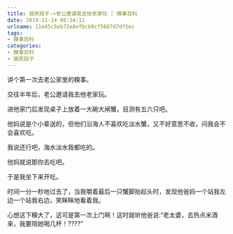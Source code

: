 ```yaml
---
title: 搞笑段子->老公邀请我去他老家玩 | 糗事百科
date: 2019-11-14 06:34:11
urlname: 11e45c5eb72e8efbcb9cf5687d7df5ec
tags: 
- 糗事百科
categories:
- 糗事百科
- 搞笑段子
---
```

讲个第一次去老公家里的糗事。

交往半年后，老公邀请我去他老家玩。

进他家门后发现桌子上放着一大碗大闸蟹，目测有五六只吧。

他妈说是个小辈送的，但他们沿海人不喜欢吃淡水蟹，又不好意思不收，问我会不会喜欢吃。

我说还行吧，海水淡水我都吃的。

他妈就说那你去吃吧。

于是我坐下来开吃。

时间一分一秒地过去了，当我嚼着最后一只蟹脚抬起头时，发现他爸妈一个站我左边一个站我右边，笑眯眯地看着我。

心想这下糗大了，这可是第一次上门啊！这时就听他爸说:“老太婆，去热点米酒来，我要陪她喝几杯！????”


